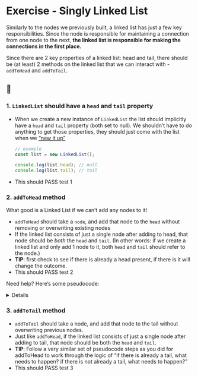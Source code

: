 # Exercise - Singly Linked List

Similarly to the nodes we previously built, a linked list has just a few key responsibilities. Since the node is responsible for maintaining a connection from one node to the next, **the linked list is responsible for making the connections in the first place.**

Since there are 2 key properties of a linked list: head and tail, there should be (at least) 2 methods on the linked list that we can interact with - `addToHead` and `addToTail`.

## 📝

### 1. `LinkedList` should have a `head` and `tail` property

- When we create a new instance of `LinkedList` the list should implicitly have a `head` and `tail` property (both set to null). We shouldn’t have to do anything to get those properties, they should just come with the list when we [“new it up”](https://idioms.thefreedictionary.com/new+it+up)
    ```javascript
    // example
    const list = new LinkedList();

    console.log(list.head); // null
    console.log(list.tail); // tail
    ```
- This should PASS test 1

### 2. `addToHead` method

What good is a Linked List if we can’t add any nodes to it!
- `addToHead` should take a `node`, and add that node to the `head` without removing or overwriting existing nodes
- If the linked list consists of just a single node after adding to head, that node should be *both* the `head` and `tail`. (In other words: if we create a linked list and only add 1 node to it, both `head` and `tail` should refer to the node.)
- **TIP**: first check to see if there is already a head present, if there is it will change the outcome.
- This should PASS test 2

Need help? Here’s some pseudocode:

<details>

IF there is already a head

```plaintext
THEN the the new head’s `next` should point to the previous head
```

IF there’s not already a head

```plaintext
THEN that means the list is empty, and the new head should also be the tail
```

</details>


### 3. `addToTail` method

- `addToTail` should take a node, and add that node to the tail without overwriting previous nodes.
- Just like `addToHead`, if the linked list consists of just a single node after adding to tail, that node should be both the `head` and `tail`.
- **TIP**: Follow a very similar set of pseudocode steps as you did for addToHead to work through the logic of “if there is already a tail, what needs to happen? if there is not already a tail, what needs to happen?”
- This should PASS test 3